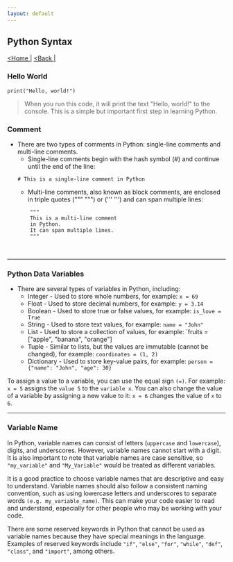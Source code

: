 ```yaml
---
layout: default
---
```

<head>
    <link rel="stylesheet" type="text/css" href="../../../../../style.css" />
</head>

## Python Syntax
[<Home |](../../../../index.md) [<Back |](../python.md)


### Hello World

```
print("Hello, world!")
```

> When you run this code, it will print the text "Hello, world!" to the console. This is a simple but important first step in learning Python.

### Comment

* There are two types of comments in Python: single-line comments and multi-line comments.
    * Single-line comments begin with the hash symbol (#) and continue until the end of the line:
    ```
    # This is a single-line comment in Python
    ```
    * Multi-line comments, also known as block comments, are enclosed in triple quotes (""" """) or (''' ''') and can span multiple lines:
    ```
        """
        This is a multi-line comment
        in Python.
        It can span multiple lines.
        """
    ```
<br>
<hr>

### Python Data Variables
* There are several types of variables in Python, including:    
    * Integer - Used to store whole numbers, for example: `x = 69`
    * Float - Used to store decimal numbers, for example: `y = 3.14`
    * Boolean - Used to store true or false values, for example: `is_love = True`
    * String - Used to store text values, for example: `name = "John"`
    * List - Used to store a collection of values, for example: `fruits = ["apple", "banana", "orange"]
    * Tuple - Similar to lists, but the values are immutable (cannot be changed), for example: `coordinates = (1, 2)`
    * Dictionary - Used to store key-value pairs, for example: `person = {"name": "John", "age": 30}`

To assign a value to a variable, you can use the equal sign `(=)`. For example: `x = 5` assigns the `value 5` to the `variable x`. You can also change the value of a variable by assigning a new value to it: `x = 6` changes the value of `x` to `6`.

<hr>

### Variable Name
In Python, variable names can consist of letters (`uppercase` and `lowercase`), digits, and underscores. However, variable names cannot start with a digit. It is also important to note that variable names are case sensitive, so `"my_variable"` and `"My_Variable"` would be treated as different variables.

It is a good practice to choose variable names that are descriptive and easy to understand. Variable names should also follow a consistent naming convention, such as using lowercase letters and underscores to separate words `(e.g. my_variable_name)`. This can make your code easier to read and understand, especially for other people who may be working with your code.

There are some reserved keywords in Python that cannot be used as variable names because they have special meanings in the language. Examples of reserved keywords include `"if"`, `"else"`, `"for"`, `"while"`, `"def"`, `"class"`, and `"import"`, among others.